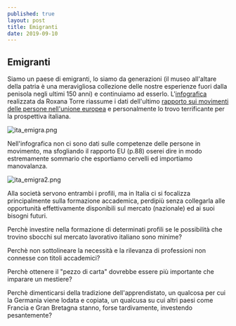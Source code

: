 ```yaml
---
published: true
layout: post
title: Emigranti
date: 2019-09-10
---
```

## Emigranti

Siamo un paese di emigranti, lo siamo da generazioni (il museo all'altare della patria è una meravigliosa collezione delle nostre esperienze fuori dalla penisola negli ultimi 150 anni) e continuiamo ad esserlo.
L'[infografica](https://www.torre.nl/EUmoves/) realizzata da Roxana Torre riassume i dati dell'ultimo [rapporto sui movimenti delle persone nell'unione europea](https://ec.europa.eu/social/main.jsp?catId=738&langId=en&pubId=8174&furtherPubs=yes) e personalmente lo trovo terrificante per la prospettiva italiana.

![ita_emigra.png]({{site.baseurl}}/images/ita_emigra.png)

Nell'infografica non ci sono dati sulle competenze delle persone in movimento, ma sfogliando il rapporto EU (p.88) oserei dire in modo estremamente sommario che esportiamo cervelli ed importiamo manovalanza.

![ita_emigra2.png]({{site.baseurl}}/images/ita_emigra2.png)


Alla società servono entrambi i profili, ma in Italia ci si focalizza principalmente sulla formazione accademica, perdipiù senza collegarla alle opportunità effettivamente disponibili sul mercato (nazionale) ed ai suoi bisogni futuri. 

Perchè investire nella formazione di determinati profili se le possibilità che trovino sbocchi sul mercato lavorativo italiano sono minime? 

Perchè non sottolineare la necessità e la rilevanza di professioni non connesse con titoli accademici?

Perchè ottenere il "pezzo di carta" dovrebbe essere più importante che imparare un mestiere?

Perchè dimenticarsi della tradizione dell'apprendistato, un qualcosa per cui la Germania viene lodata e copiata, un qualcusa su cui altri paesi come Francia e Gran Bretagna stanno, forse tardivamente, investendo pesantemente? 
